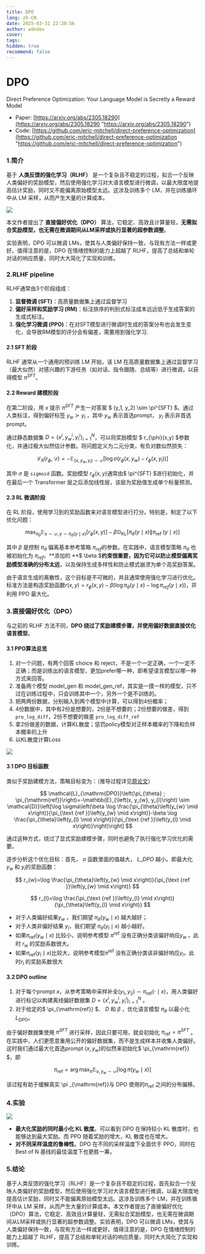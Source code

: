 ```yaml
---
title: DPO
lang: zh-CN
date: 2025-03-31 22:20:56
author: wdndev
cover: 
tags:
hidden: true
recommend: false
---
```


# DPO

Direct Preference Optimization: Your Language Model is Secretly a Reward Model

-   Paper: [https://arxiv.org/abs/2305.18290](https://arxiv.org/abs/2305.18290 "https://arxiv.org/abs/2305.18290")
-   Code: [https://github.com/eric-mitchell/direct-preference-optimization](https://github.com/eric-mitchell/direct-preference-optimization "https://github.com/eric-mitchell/direct-preference-optimization")

### 1.简介

基于 **人类反馈的强化学习（RLHF）** 是一个复杂且不稳定的过程，拟合一个反映人类偏好的奖励模型，然后使用强化学习对大语言模型进行微调，以最大限度地提高估计奖励，同时又不能偏离原始模型太远。这涉及训练多个 LM，并在训练循环中从 LM 采样，从而产生大量的计算成本。

![](https://cdn.jsdelivr.net/gh/makaspacex/PictureZone@main/libs/wdndev/image/image_udA7tRUhZv.png)

本文作者提出了 **直接偏好优化（DPO）** 算法，它稳定、高效且计算量轻，**无需拟合奖励模型，也无需在微调期间从LM采样或执行显著的超参数调整**。

实验表明，DPO 可以微调 LMs，使其与人类偏好保持一致，与现有方法一样或更好。值得注意的是，DPO 在情绪控制的能力上超越了 RLHF，提高了总结和单轮对话的响应质量，同时大大简化了实现和训练。

### 2.RLHF pipeline

RLHF通常由3个阶段组成：

1.  **监督微调 (SFT)**：高质量数据集上通过监督学习
2.  **偏好采样和奖励学习 (RM)**：标注排序的判别式标注成本远远低于生成答案的生成式标注。
3.  **强化学习微调 (PPO)**：在对SFT模型进行微调时生成的答案分布也会发生变化，会导致RM模型的评分会有偏差，需要用到强化学习.

#### 2.1 SFT 阶段

RLHF 通常从一个通用的预训练 LM 开始，该 LM 在高质量数据集上通过监督学习（最大似然）对感兴趣的下游任务（如对话、指令跟随、总结等）进行微调，以获得模型 $\pi^{SFT}$。

#### 2.2 Reward 建模阶段

在第二阶段，用 $x$ 提示 $\pi^{SFT}$ 产生一对答案 $  (y_1, y_2) \sim \pi^{SFT} $。通过人类标注，得到偏好标签 $y_w \succ y_l$ ，其中 $y_w$  表示首选prompt， $y_l$ 表示非首选prompt。

通过静态数据集 $D=\left\{x^{i}, y_{w}^{i}, y_{l}^{i}\right\}_{i=1}^{N}$，可以将奖励模型  $ r_{\phi}(x,y)  $参数化，并通过极大似然估计参数。将问题定义为二元分类，有负对数似然损失： &#x20;

$$
\mathcal{L}_{R}\left(r_{\phi}, \mathcal{D}\right)=-\mathbb{E}_{\left(x, y_{w}, y_{l}\right) \sim \mathcal{D}}\left[\log \sigma\left(r_{\phi}\left(x, y_{w}\right)-r_{\phi}\left(x, y_{l}\right)\right)\right]
$$

其中 $\sigma$ 是 `sigmoid`  函数。奖励模型  $r_{\phi}(x,y)$通常由$ \pi^{SFT}  $进行初始化，并在最后一个 Transformer 层之后添加线性层，该层为奖励值生成单个标量预测。

#### 2.3 RL 微调阶段

在 RL 阶段，使用学习到的奖励函数来对语言模型进行打分。特别是，制定了以下优化问题：

$$
\max _{\pi_{\theta}} \mathbb{E}_{x \sim \mathcal{D}, y \sim \pi_{\theta}(y \mid x)}\left[r_{\phi}(x, y)\right]-\beta \mathbb{D}_{\mathrm{KL}}\left[\pi_{\theta}(y \mid x) \| \pi_{\text {ref }}(y \mid x)\right]
$$

其中 $\beta$ 是控制 $\pi_{\theta}$  偏离基本参考策略 $\pi_{ref}$的参数。在实践中，语言模型策略 $\pi_{\theta}$ 也被初始化为 $\pi_{ref}$。\*\*添加的 \*\*$ \beta  $**约束很重要，因为它可以防止模型偏离奖励模型准确的分布太远**，以及保持生成多样性和防止模式崩溃为单个高奖励答案。

由于语言生成的离散性，这个目标是不可微的，并且通常使用强化学习进行优化。标准方法是构造奖励函数$r(x, y)=r_{\phi}(x, y)-\beta\left(\log \pi_{\theta}(y \mid x)-\log \pi_{r e f}(y \mid x)\right)$，并利用 PPO 最大化。

### 3.直接偏好优化（DPO）

与之前的 RLHF 方法不同，**DPO 绕过了奖励建模步骤，并使用偏好数据直接优化语言模型**。

#### 3.1 PPO算法总览

1.  对一个问题，有两个回答 choice 和 reject，不是一个一定正确，一个一定不正确；而是训练出的语言模型，更加prefer哪一种，即希望语言模型以哪一种方式来回答。
2.  准备两个模型 model\_gen 和 model\_gen\_ref，其实是一摸一样的模型，只不过在训练过程中，只会训练其中一个，另外一个是不训练的。
3.  把两两份数据，分别输入到两个模型中计算，可以得到4份概率；
4.  4份数据中，其中有2份是想要的，2份是不想要的；2份想要的做差，得到`pro_log_diff`，2份不想要的做差 `pro_log_diff_ref`
5.  拿2份做差的数据，计算KL散度；惩罚policy模型对正样本概率的下降和负样本概率的上升
6.  以KL散度计算Loss

![](https://cdn.jsdelivr.net/gh/makaspacex/PictureZone@main/libs/wdndev/image/image_okPAsQWVne.png)

#### 3.1 DPO 目标函数

类似于奖励建模方法，策略目标变为：（推导过程详见[原论文](https://arxiv.org/abs/2305.18290 "原论文")）

$$
\mathcal{L}_{\mathrm{DPO}}\left(\pi_{\theta} ; \pi_{\mathrm{ref}}\right)=-\mathbb{E}_{\left(x, y_{w}, y_{l}\right) \sim \mathcal{D}}\left[\log \sigma\left(\beta \log \frac{\pi_{\theta}\left(y_{w} \mid x\right)}{\pi_{\text {ref }}\left(y_{w} \mid x\right)}-\beta \log \frac{\pi_{\theta}\left(y_{l} \mid x\right)}{\pi_{\text {ref }}\left(y_{l} \mid x\right)}\right)\right]
$$

通过这种方式，绕过了显式奖励建模步骤，同时也避免了执行强化学习优化的需要。

逐步分析这个优化目标：首先， $\sigma$ 函数里面的值越大，  $L\_{DPO}$  越小。即最大化 $y_w$ 和 $y_l$的奖励函数： &#x20;

$$
r_{w}=\log \frac{\pi_{\theta}\left(y_{w} \mid x\right)}{\pi_{\text {ref }}\left(y_{w} \mid x\right)}
$$

$$
r_{l}=\log \frac{\pi_{\text {ref }}\left(y_{l} \mid x\right)}{\pi_{\theta}\left(y_{l} \mid x\right)}
$$

-   对于人类偏好结果$y_w$ ，我们期望 $\pi_{\theta}(y_w \mid x)$ 越大越好；
-   对于人类非偏好结果 $y_l$，我们期望 $\pi_{\theta}(y_l \mid x)$ 越小越好。
-   如果$\pi_{\mathrm{ref}}\left(y_w \mid x\right)$ 比较小，说明参考模型 $\pi^{\mathrm{ref}}$  没有正确分类该偏好响应$y_w$ ，此时 $r_w$ 的奖励系数很大。
-   如果$\pi_{\mathrm{ref}}\left(y_l \mid x\right)$比较大，说明参考模型$\pi^{\mathrm{ref}}$ 没有正确分类该非偏好响应$y_l$，此时$r_l$ 的奖励系数很大

#### 3.2 DPO outline

1.  对于每个prompt  $x$，从参考策略中采样补全$\left(y_{1}, y_{2}\right) \sim \pi_{\mathrm{ref}}(\cdot \mid x)$，用人类偏好进行标记以构建离线偏好数据集 $D=\left\{x^{i}, y_{w}^{i}, y_{l}^{i}\right\}_{i=1}^{N}$ 。
2.  对于给定的$  \pi_{\mathrm{ref}} $、 $D$ 和 $\beta$ ，优化语言模型 $\pi_{\theta}$ 以最小化 $L_{\mathrm{DPO}}$。

由于偏好数据集使用 $\pi^{SFT}$ 进行采样，因此只要可用，就会初始化 $\pi_{\mathrm{ref}} = \pi^{SFT}$ 。在实践中，人们更愿意重用公开的偏好数据集，而不是生成样本并收集人类偏好。这时我们通过最大化首选prompt $(x,y_w)$的似然来初始化$  \pi_{\mathrm{ref}} $，即 &#x20;

$$
\pi_{\mathrm{ref}}=\arg \max _{\pi} \mathbb{E}_{x, y_{w} \sim \mathcal{D}}\left[\log \pi\left(y_{w} \mid x\right)\right]
$$

该过程有助于缓解真实 \pi \_{\mathrm{ref}}与 DPO 使用的$\pi_{\mathrm{ref}}$ 之间的分布偏移。

### 4.实验

![](https://cdn.jsdelivr.net/gh/makaspacex/PictureZone@main/libs/wdndev/image/image_lGnkS89SGZ.png)

-   **最大化奖励的同时最小化 KL 散度**。可以看到 DPO 在保持较小 KL 散度时，也能够达到最大奖励。而 PPO 随着奖励的增大，KL 散度也在增大。
-   **对不同采样温度的鲁棒性**。DPO 在不同的采样温度下全面优于 PPO，同时在 Best of N 基线的最佳温度下也更胜一筹。

### 5.结论

基于人类反馈的强化学习（RLHF）是一个复杂且不稳定的过程，首先拟合一个反映人类偏好的奖励模型，然后使用强化学习对大语言模型进行微调，以最大限度地提高估计奖励，同时又不能偏离原始模型太远。这涉及训练多个 LM，并在训练循环中从 LM 采样，从而产生大量的计算成本。本文作者提出了直接偏好优化（DPO）算法，它稳定、高效且计算量轻，无需拟合奖励模型，也无需在微调期间从LM采样或执行显著的超参数调整。实验表明，DPO 可以微调 LMs，使其与人类偏好保持一致，与现有方法一样或更好。值得注意的是，DPO 在情绪控制的能力上超越了 RLHF，提高了总结和单轮对话的响应质量，同时大大简化了实现和训练。
